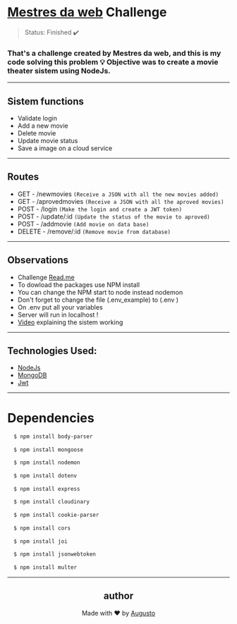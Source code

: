 # [Mestres da web](https://mestresdaweb.com.br) Challenge

>Status: Finished ✔️

### That's a challenge created by Mestres da web, and this is my code solving this problem 💡 Objective was to create a movie theater sistem using NodeJs.
---
## Sistem functions 
+ Validate login
+ Add a new movie
+ Delete movie
+ Update movie status
+ Save a image on a cloud service
---
## Routes

+ GET - /newmovies  ```(Receive a JSON with all the new movies added)```
+ GET - /aprovedmovies  ```(Receive a JSON with all the aproved movies)```
+ POST - /login   ```(Make the login and create a JWT token)```
+ POST - /update/:id   ```(Update the status of the movie to aproved)```
+ POST - /addmovie   ```(Add movie on data base)```
+ DELETE - /remove/:id  ```(Remove movie from database)```
---
## Observations 
+ Challenge [Read.me](https://github.com/Mestres-da-Web/desafio-backend-pleno)
+ To dowload the packages use NPM install
+ You can change the NPM start to node instead nodemon
+ Don't forget to change the file (.env_example) to (.env )
+ On .env put all your variables 
+ Server will run in localhost !
+ [Video](https://youtu.be/K4Ed9e4aH-c) explaining the sistem working
---
## Technologies Used:

+ [NodeJs](https://nodejs.org/en/)
+ [MongoDB](https://docs.mongodb.com)
+ [Jwt](https://jwt.io)

---
# Dependencies
```bash
  $ npm install body-parser
  
  $ npm install mongoose

  $ npm install nodemon
  
  $ npm install dotenv
  
  $ npm install express
  
  $ npm install cloudinary
  
  $ npm install cookie-parser
  
  $ npm install cors
  
  $ npm install joi
  
  $ npm install jsonwebtoken
  
  $ npm install multer
```
---

<h2 align='center'>author</h2>
<div align='center'>
  Made with ❤️ by <a href="https://github.com/AugustoBernardes">Augusto</a>
</div>
